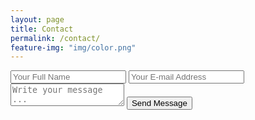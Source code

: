 ```yaml
---
layout: page
title: Contact
permalink: /contact/
feature-img: "img/color.png"
---
```


<form action="https://getsimpleform.com/messages?form_api_token=68f3582850688f4394d92ddae45dd01c" method="post">
  <!-- the redirect_to is optional, the form will redirect to the referrer on submission -->
  <input type='hidden' name='redirect_to' value='https://sharadalt.github.io/thank-you'/>
  <!-- all your input fields here.... -->
	<input type='text' name='name' placeholder='Your Full Name' />
  <input type='email' name='email' placeholder='Your E-mail Address' />
  <textarea name='message' placeholder='Write your message ...'></textarea>
  <input type='submit' value='Send Message' />
  
</form>



